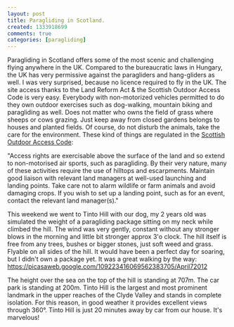 ```yaml
---
layout: post
title: Paragliding in Scotland.
created: 1333918699
comments: true
categories: [paragliding]
---
```

Paragliding in Scotland offers some of the most scenic and challenging flying anywhere in the UK. Compared to the bureaucratic laws in Hungary, the UK has very permissive against the paragliders and hang-gliders as well. I was very surprised, because no licence required to fly in the UK. The site access thanks to the Land Reform Act & the Scottish Outdoor Access Code is very easy. Everybody with non-motorized vehicles permitted to do they own outdoor exercises such as dog-walking, mountain biking and paragliding as well. Does not matter who owns the field of grass where sheeps or cows grazing. Just keep away from closed gardens belongs to houses and planted fields. Of course, do not disturb the animals, take the care for the environment. These kind of things are regulated in the <a href="http://www.outdooraccess-scotland.com/">Scottish Outdoor Access Code</a>:

<quote>"Access rights are exercisable above the surface of the land and so extend to
non-motorised air sports, such as paragliding. By their very nature, many of
these activities require the use of hilltops and escarpments. Maintain good
liaison with relevant land managers at well-used launching and landing
points. Take care not to alarm wildlife or farm animals and avoid damaging
crops. If you wish to set up a landing point, such as for an event, contact
the relevant land manager(s)."</quote>

This weekend we went to Tinto Hill with our dog, my 2 years old was simulated the weight of a paragliding package sitting on my neck while climbed the hill. The wind was very gently, constant without any stronger blows in the morning and little bit stronger approx 3'o clock. The hill itself is free from any trees, bushes or bigger stones, just soft weed and grass. Flyable on all sides of the hill. It would have been a perfect day for soaring, but I didn't own a package yet. It was a great walking by the way: https://picasaweb.google.com/109223416069562383705/April72012

The height over the sea on the top of the hill is standing at 707m. The car park is standing at 200m. Tinto Hill is the largest and most prominent landmark in the upper reaches of the Clyde Valley and stands in complete isolation. For this reason, in good weather it provides excellent views through 360°. Tinto Hill is just 20 minutes away by car from our house. It's marvelous!
